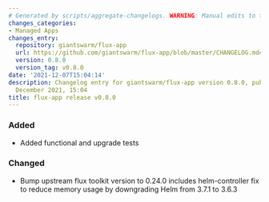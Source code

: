 ```yaml
---
# Generated by scripts/aggregate-changelogs. WARNING: Manual edits to this files will be overwritten.
changes_categories:
- Managed Apps
changes_entry:
  repository: giantswarm/flux-app
  url: https://github.com/giantswarm/flux-app/blob/master/CHANGELOG.md#080---2021-12-07
  version: 0.8.0
  version_tag: v0.8.0
date: '2021-12-07T15:04:14'
description: Changelog entry for giantswarm/flux-app version 0.8.0, published on 07
  December 2021, 15:04
title: flux-app release v0.8.0
---
```


### Added
- Added functional and upgrade tests
### Changed
- Bump upstream flux toolkit version to 0.24.0 includes helm-controller fix to
reduce memory usage by downgrading Helm from 3.7.1 to 3.6.3
